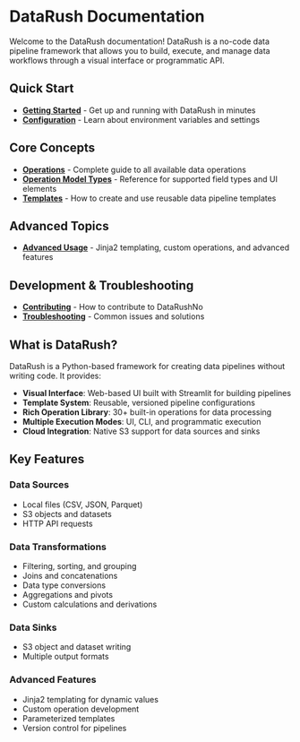 # DataRush Documentation

Welcome to the DataRush documentation! DataRush is a no-code data pipeline framework that allows you to build, execute, and manage data workflows through a visual interface or programmatic API.

## Quick Start

- **[Getting Started](docs/GettingStarted.md)** - Get up and running with DataRush in minutes
- **[Configuration](docs/Configuration.md)** - Learn about environment variables and settings

## Core Concepts

- **[Operations](docs/Operations.md)** - Complete guide to all available data operations
- **[Operation Model Types](docs/OperationModelTypes.md)** - Reference for supported field types and UI elements
- **[Templates](docs/Templates.md)** - How to create and use reusable data pipeline templates

## Advanced Topics

- **[Advanced Usage](docs/AdvancedUsage.md)** - Jinja2 templating, custom operations, and advanced features


## Development & Troubleshooting

- **[Contributing](docs/Contributing.md)** - How to contribute to DataRushNo
- **[Troubleshooting](docs/Troubleshooting.md)** - Common issues and solutions

## What is DataRush?

DataRush is a Python-based framework for creating data pipelines without writing code. It provides:

- **Visual Interface**: Web-based UI built with Streamlit for building pipelines
- **Template System**: Reusable, versioned pipeline configurations
- **Rich Operation Library**: 30+ built-in operations for data processing
- **Multiple Execution Modes**: UI, CLI, and programmatic execution
- **Cloud Integration**: Native S3 support for data sources and sinks

## Key Features

### Data Sources

- Local files (CSV, JSON, Parquet)
- S3 objects and datasets
- HTTP API requests

### Data Transformations

- Filtering, sorting, and grouping
- Joins and concatenations
- Data type conversions
- Aggregations and pivots
- Custom calculations and derivations

### Data Sinks

- S3 object and dataset writing
- Multiple output formats

### Advanced Features

- Jinja2 templating for dynamic values
- Custom operation development
- Parameterized templates
- Version control for pipelines
